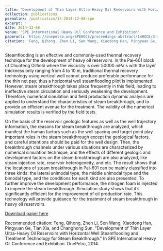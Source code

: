 ```yaml
---
title: "Development of Thin Layer Ultra-Heavy Oil Reservoirs with Horizontal Well Steamflooding and Treatment Technology for Steam Breakthrough"
collection: publications
permalink: /publication/14-2014-12-08-spe
excerpt: ''
date: 2014-12-08
venue: 'SPE International Heavy Oil Conference and Exhibition'
paperurl: 'https://onepetro.org/SPEHOCE/proceedings-abstract/14HOCE/3-14HOCE/D031S010R003/450643'
citation: 'Feng, Qihong, Zhen Li, Sen Wang, Xiaodong Han, Pingyuan Ge, Tian Xia, and Changhong Sun. "Development of Thin Layer Ultra-Heavy Oil Reservoirs with Horizontal Well Steamflooding and Treatment Technology for Steam Breakthrough." In SPE International Heavy Oil Conference and Exhibition. OnePetro, 2014.'
---
```

Steamflooding is an effective and commonly-used thermal recovery technique for the development of heavy oil reservoirs. In the Pai-601 block of Chunfeng Oilfield where the viscosity is over 50000 mPa.s with the layer thickness only ranging from 4 to 10 m, traditional thermal recovery technology using vertical well cannot produce preferable performance for the thin net pay; thus a horizontal well steamflooding pilot is implemented. However, steam breakthrough takes place frequently in this field, leading to ineffective steam circulation and seriously weakening the development. Therefore, numerical simulation and field production dynamic analysis are applied to understand the characteristics of steam breakthrough, and to provide an efficient avenue for the treatment. The validity of the numerical simulation results is verified by the field tests.

On the basis of the reservoir geologic features as well as the well trajectory information, the reasons for steam breakthrough are analyzed, which manifest the human factors such as the well spacing and target point play important roles in the steam breakthrough except the geological factors, and careful attentions should be paid for the well design. Then, the breakthrough channels under various situations are characterized by numerical simulation technique, and the effects of different geologic and development factors on the steam breakthrough are also analyzed, like steam injection rate, reservoir heterogeneity, and etc. The result shows that the locations of steam breakthrough in Pai-601 can be mainly classified into three kinds: the lateral unimodal type, the middle unimodal type and the bimodal type, and the conditions for each kind are also presented. To further improve the development performance, the nitrogen foam is injected to impede the steam breakthrough. Simulation study shows that it’s significantly efficient for the improvement of oil production rate. This technology will provide guidance for the treatment of steam breakthrough in heavy oil reservoirs.



[Download paper here](https://onepetro.org/SPEHOCE/proceedings-abstract/14HOCE/3-14HOCE/D031S010R003/450643)

Recommended citation: Feng, Qihong, Zhen Li, Sen Wang, Xiaodong Han, Pingyuan Ge, Tian Xia, and Changhong Sun. "Development of Thin Layer Ultra-Heavy Oil Reservoirs with Horizontal Well Steamflooding and Treatment Technology for Steam Breakthrough." In SPE International Heavy Oil Conference and Exhibition. OnePetro, 2014.
